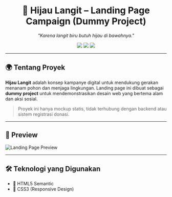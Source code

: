 <h1 align="center">🌱 Hijau Langit – Landing Page Campaign (Dummy Project)</h1>

<p align="center">
  <i>"Karena langit biru butuh hijau di bawahnya."</i>
</p>

<p align="center">
  <img src="https://img.shields.io/badge/project-type-dummy-lightgrey?style=flat-square">
  <img src="https://img.shields.io/badge/theme-environmental-brightgreen?style=flat-square">
  <img src="https://img.shields.io/badge/status-prototype-blue?style=flat-square">
</p>

---

## 🌍 Tentang Proyek

**Hijau Langit** adalah konsep kampanye digital untuk mendukung gerakan menanam pohon dan menjaga lingkungan. Landing page ini dibuat sebagai **dummy project** untuk mendemonstrasikan desain web yang bertema alam dan aksi sosial.

> Proyek ini hanya mockup statis, tidak terhubung dengan backend atau sistem registrasi donasi.

---

## 📸 Preview

![Landing Page Preview](preview.png)

---

## 🛠️ Teknologi yang Digunakan

- 🧱 HTML5 Semantic
- 🎨 CSS3 (Responsive Design)